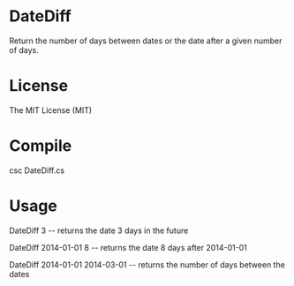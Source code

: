 DateDiff
========

Return the number of days between dates or the date after a given number of days.

License
=======
The MIT License (MIT)

Compile
=======
csc DateDiff.cs

Usage
========
DateDiff 3 -- returns the date 3 days in the future

DateDiff 2014-01-01 8 -- returns the date 8 days after 2014-01-01

DateDiff 2014-01-01 2014-03-01 -- returns the number of days between the dates
